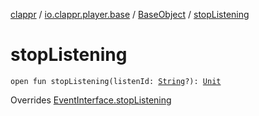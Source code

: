 [clappr](../../index.md) / [io.clappr.player.base](../index.md) / [BaseObject](index.md) / [stopListening](./stop-listening.md)

# stopListening

`open fun stopListening(listenId: `[`String`](https://kotlinlang.org/api/latest/jvm/stdlib/kotlin/-string/index.html)`?): `[`Unit`](https://kotlinlang.org/api/latest/jvm/stdlib/kotlin/-unit/index.html)

Overrides [EventInterface.stopListening](../-event-interface/stop-listening.md)

